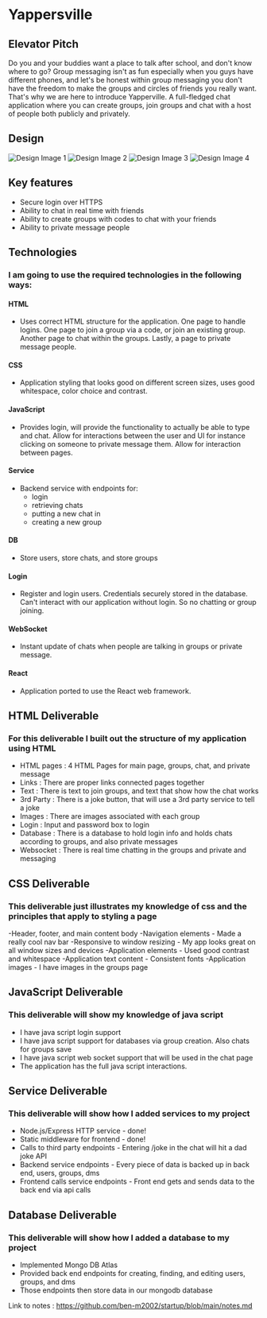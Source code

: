 # Yappersville

## Elevator Pitch
Do you and your buddies want a place to talk after school, and don't know where to go? Group messaging isn't as fun especially when you guys have different phones, and let's be honest within group messaging you don't have the freedom to make the groups and circles of friends you really want. That's why we are here to introduce Yapperville. A full-fledged chat application where you can create groups, join groups and chat with a host of people both publicly and privately.

## Design

![Design Image 1](public/images/YLogin-1.jpg)
![Design Image 2](public/images/YGroup-2.jpg)
![Design Image 3](public/images/YChatPage-3.jpg)
![Design Image 4](public/images/YPrivate-4.jpg)

## Key features

- Secure login over HTTPS
- Ability to chat in real time with friends
- Ability to create groups with codes to chat with your friends
- Ability to private message people

## Technologies

### I am going to use the required technologies in the following ways:

#### HTML
- Uses correct HTML structure for the application. One page to handle logins. One page to join a group via a code, or join an existing group. Another page to chat within the groups. Lastly, a page to private message people.

#### CSS
- Application styling that looks good on different screen sizes, uses good whitespace, color choice and contrast.

#### JavaScript
- Provides login, will provide the functionality to actually be able to type and chat. Allow for interactions between the user and UI for instance clicking on someone to private message them. Allow for interaction between pages.

#### Service
- Backend service with endpoints for:
  - login
  - retrieving chats
  - putting a new chat in
  - creating a new group

#### DB
- Store users, store chats, and store groups

#### Login
- Register and login users. Credentials securely stored in the database. Can't interact with our application without login. So no chatting or group joining.

#### WebSocket
- Instant update of chats when people are talking in groups or private message.

#### React
- Application ported to use the React web framework.

## HTML Deliverable

### For this deliverable I built out the structure of my application using HTML
- HTML pages : 4 HTML Pages for main page, groups, chat, and private message
- Links : There are proper links connected pages together
- Text : There is text to join groups, and text that show how the chat works
- 3rd Party : There is a joke button, that will use a 3rd party service to tell a joke
- Images : There are images associated with each group
- Login : Input and password box to login
- Database : There is a database to hold login info and holds chats according to groups, and also private messages
- Websocket : There is real time chatting in the groups and private and messaging

## CSS Deliverable

### This deliverable just illustrates my knowledge of css and the principles that apply to styling a page
-Header, footer, and main content body
-Navigation elements - Made a really cool nav bar
-Responsive to window resizing - My app looks great on all window sizes and devices
-Application elements - Used good contrast and whitespace
-Application text content - Consistent fonts
-Application images - I have images in the groups page

## JavaScript Deliverable

### This deliverable will show my knowledge of java script
- I have java script login support
- I have java script support for databases via group creation. Also chats for groups save
- I have java script web socket support that will be used in the chat page
- The application has the full java script interactions.

## Service Deliverable

### This deliverable will show how I added services to my project
- Node.js/Express HTTP service - done!
- Static middleware for frontend - done!
- Calls to third party endpoints - Entering /joke in the chat will hit a dad joke API
- Backend service endpoints - Every piece of data is backed up in back end, users, groups, dms
- Frontend calls service endpoints - Front end gets and sends data to the back end via api calls

## Database Deliverable

### This deliverable will show how I added a database to my project
- Implemented Mongo DB Atlas
- Provided back end endpoints for creating, finding, and editing users, groups, and dms
- Those endpoints then store data in our mongodb database


Link to notes : https://github.com/ben-m2002/startup/blob/main/notes.md
